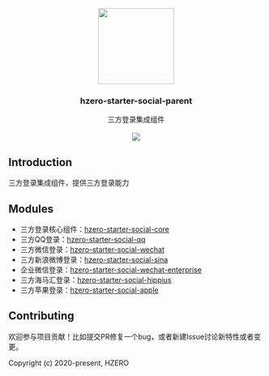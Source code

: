 <p align="center">
    <img src="https://file.open.hand-china.com/hsop-image/doc_classify/0/fed03e0fcb9d4a408d5be052fced12d1/hzero.png" width="150">
    <h3><p style="text-align:center">hzero-starter-social-parent</p></h3>
    <p align="center">
        三方登录集成组件
        <br>
        <br>
         <a href="http://www.apache.org/licenses/LICENSE-2.0">
             <img src="https://img.shields.io/github/license/alibaba/arthas.svg" >
         </a>
    </p>    
</p>


## Introduction
三方登录集成组件，提供三方登录能力

## Modules

* 三方登录核心组件：[hzero-starter-social-core](./hzero-starter-social-core/README.md)
* 三方QQ登录：[hzero-starter-social-qq](./hzero-starter-social-qq/README.md)
* 三方微信登录：[hzero-starter-social-wechat](./hzero-starter-social-wechat/README.md)
* 三方新浪微博登录：[hzero-starter-social-sina](./hzero-starter-social-sina/README.md)
* 企业微信登录：[hzero-starter-social-wechat-enterprise](./hzero-starter-social-wechat-enterprise/README.md)
* 三方海马汇登录：[hzero-starter-social-hippius](./hzero-starter-social-hippius/README.md)
* 三方苹果登录：[hzero-starter-social-apple](./hzero-starter-social-apple/README.md)

## Contributing

欢迎参与项目贡献！比如提交PR修复一个bug，或者新建Issue讨论新特性或者变更。

Copyright (c) 2020-present, HZERO
